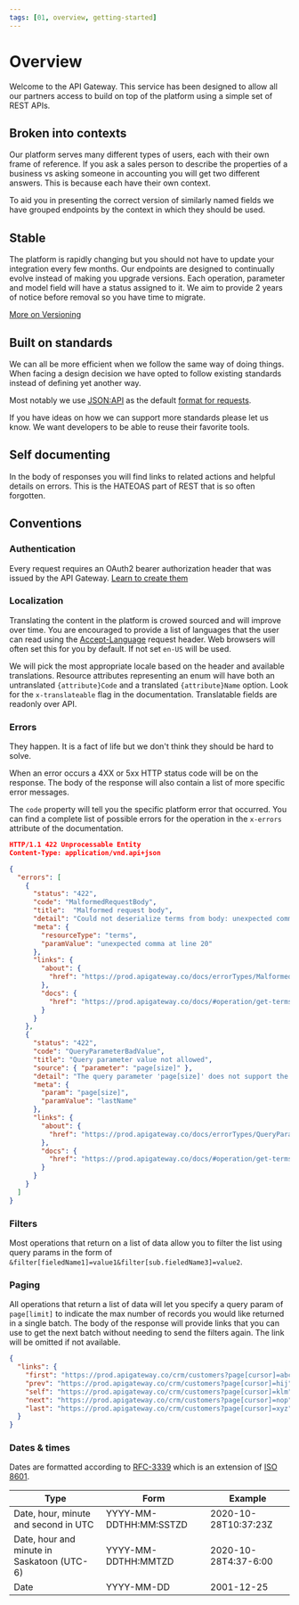 ```yaml
---
tags: [01, overview, getting-started]
---
```


# Overview

Welcome to the API Gateway. This service has been designed to allow all our partners access to build on top of the platform using a simple set of REST APIs. 


## Broken into contexts
Our platform serves many different types of users, each with their own frame of reference. If you ask a sales person to describe the properties of a business vs asking someone in accounting you will get two different answers. This is because each have their own context. 

To aid you in presenting the correct version of similarly named fields we have grouped endpoints by the context in which they should be used. 


## Stable
The platform is rapidly changing but you should not have to update your integration every few months. Our endpoints are designed to continually evolve instead of making you upgrade versions. Each operation, parameter and model field will have a status assigned to it. We aim to provide 2 years of notice before removal so you have time to migrate.

[More on Versioning](Versioning.md)


## Built on standards
We can all be more efficient when we follow the same way of doing things. When facing a design decision we have opted to follow existing standards instead of defining yet another way.

Most notably we use [JSON:API](https://jsonapi.org/examples/) as the default [format for requests](RequestFormat.md).

If you have ideas on how we can support more standards please let us know. We want developers to be able to reuse their favorite tools.


## Self documenting
In the body of responses you will find links to related actions and helpful details on errors. This is the HATEOAS part of REST that is so often forgotten.


## Conventions

### Authentication
Every request requires an OAuth2 bearer authorization header that was issued by the API Gateway. [Learn to create them](../Authorization/Authorization.md) 

### Localization
Translating the content in the platform is crowed sourced and will improve over time. You are encouraged to provide a list of languages that the user can read using the [Accept-Language](https://developer.mozilla.org/en-US/docs/Web/HTTP/Headers/Accept-Language) request header. Web browsers will often set this for you by default. If not set `en-US` will be used. 

We will pick the most appropriate locale based on the header and available translations. Resource attributes representing an enum will have both an untranslated `{attribute}Code` and a translated `{attribute}Name` option. Look for the `x-translateable` flag in the documentation. Translatable fields are readonly over API.



### Errors
They happen. It is a fact of life but we don't think they should be hard to solve. 

When an error occurs a 4XX or 5xx HTTP status code will be on the response. The body of the response will also contain a list of more specific error messages.

The `code` property will tell you the specific platform error that occurred. You can find a complete list of possible errors for the operation in the `x-errors` attribute of the documentation.

```json 
HTTP/1.1 422 Unprocessable Entity
Content-Type: application/vnd.api+json

{
  "errors": [
    {
      "status": "422",
      "code": "MalformedRequestBody",
      "title":  "Malformed request body",
      "detail": "Could not deserialize terms from body: unexpected comma at line 20",
      "meta": {
        "resourceType": "terms",
        "paramValue": "unexpected comma at line 20"
      },
      "links": {
        "about": {
          "href": "https://prod.apigateway.co/docs/errorTypes/MalformedRequestBody"
        },
        "docs": {
          "href": "https://prod.apigateway.co/docs/#operation/get-terms-type"
        }
      }
    },
    {
      "status": "422",
      "code": "QueryParameterBadValue",
      "title": "Query parameter value not allowed",
      "source": { "parameter": "page[size]" },
      "detail": "The query parameter 'page[size]' does not support the value 'lastName' for this request.",
      "meta": {
        "param": "page[size]",
        "paramValue": "lastName"
      },
      "links": {
        "about": {
          "href": "https://prod.apigateway.co/docs/errorTypes/QueryParameterBadValue"
        },
        "docs": {
          "href": "https://prod.apigateway.co/docs/#operation/get-terms-type"
        }
      }
    }
  ]
}
```



### Filters
Most operations that return on a list of data allow you to filter the list using query params in the form of `&filter[fieledName1]=value1&filter[sub.fieledName3]=value2`.

### Paging
All operations that return a list of data will let you specify a query param of `page[limit]` to indicate the max number of records you would like returned in a single batch. The body of the response will provide links that you can use to get the next batch without needing to send the filters again. The link will be omitted if not available. 

```json
{
  "links": {
    "first": "https://prod.apigateway.co/crm/customers?page[cursor]=abc",
    "prev": "https://prod.apigateway.co/crm/customers?page[cursor]=hij",
    "self": "https://prod.apigateway.co/crm/customers?page[cursor]=klm",
    "next": "https://prod.apigateway.co/crm/customers?page[cursor]=nop",
    "last": "https://prod.apigateway.co/crm/customers?page[cursor]=xyz"
  }
}
```

### Dates & times
Dates are formatted according to [RFC-3339](https://tools.ietf.org/html/rfc3339) which is an extension of [ISO 8601](https://www.w3.org/TR/NOTE-datetime).


Type | Form | Example
---------|----------|---------
 Date, hour, minute and second in UTC | YYYY-MM-DDTHH:MM:SSTZD | 2020-10-28T10:37:23Z
 Date, hour and minute in Saskatoon (UTC-6) | YYYY-MM-DDTHH:MMTZD | 2020-10-28T4:37-6:00
 Date | YYYY-MM-DD | 2001-12-25
